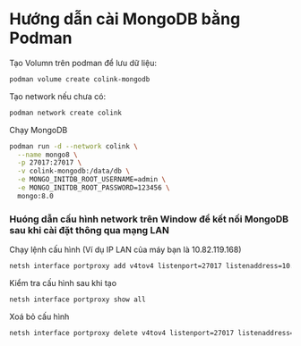 # Hướng dẫn cài MongoDB bằng Podman

Tạo Volumn trên podman để lưu dữ liệu:

```bash
podman volume create colink-mongodb
```

Tạo network nếu chưa có:

```bash
podman network create colink
```

Chạy MongoDB

```bash
podman run -d --network colink \
  --name mongo8 \
  -p 27017:27017 \
  -v colink-mongodb:/data/db \
  -e MONGO_INITDB_ROOT_USERNAME=admin \
  -e MONGO_INITDB_ROOT_PASSWORD=123456 \
  mongo:8.0
```

### Huóng dẫn cấu hình network trên Window để kết nối MongoDB sau khi cài đặt thông qua mạng LAN

Chạy lệnh cấu hình (Ví dụ IP LAN của máy bạn là 10.82.119.168)

```bash
netsh interface portproxy add v4tov4 listenport=27017 listenaddress=10.82.119.168 connectport=27017 connectaddress=127.0.0.1
```

Kiểm tra cấu hình sau khi tạo

```bash
netsh interface portproxy show all
```

Xoá bỏ cấu hình

```bash
netsh interface portproxy delete v4tov4 listenport=27017 listenaddress=10.82.119.168
```

